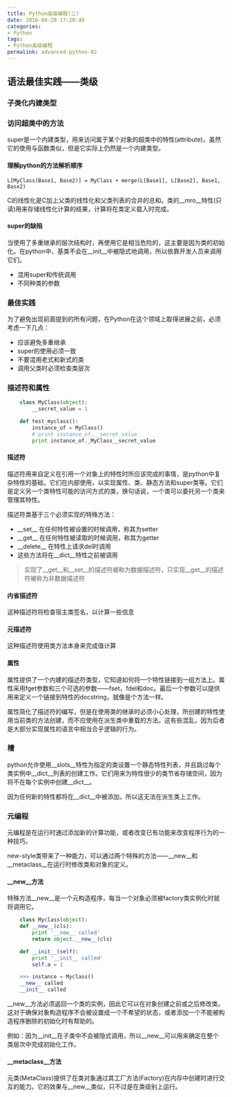 ```yaml
---
title: Python高级编程(二)
date: 2016-04-28 17:20:49
categories:
- Python
tags:
- Python高级编程
permalink: advanced-python-02
---
```


## 语法最佳实践——类级

### 子类化内建类型

### 访问超类中的方法

super是一个内建类型，用来访问属于某个对象的超类中的特性(attribute)，虽然它的使用与函数类似，但是它实际上仍然是一个内建类型。

<!-- more -->

#### 理解python的方法解析顺序

	L[MyClass(Base1, Base2)] = MyClass + merge(L[Base1], L[Base2], Base1, Base2)

C的线性化是C加上父类的线性化和父类列表的合并的总和。类的\_\_mro\_\_特性(只读)用来存储线性化计算的结果，计算将在类定义载入时完成。

#### super的缺陷

当使用了多重继承的层次结构时，再使用它是相当危险的，这主要是因为类的初始化。在python中，基类不会在\_\_init\_\_中被隐式地调用，所以依靠开发人员来调用它们。

* 混用super和传统调用
* 不同种类的参数

### 最佳实践

为了避免出现前面提到的所有问题，在Python在这个领域上取得进展之前，必须考虑一下几点：

* 应该避免多重继承
* super的使用必须一致
* 不要混用老式和新式的类
* 调用父类时必须检查类层次

### 描述符和属性

```python
	class MyClass(object):
    	__secret_value = 1

	def test_myclass():
    	instance_of = MyClass()
    	# print instance_of.__secret_value
    	print instance_of._MyClass__secret_value
```

#### 描述符

描述符用来自定义在引用一个对象上的特性时所应该完成的事情，是python中复杂特性的基础，它们在内部使用，以实现属性、类、静态方法和super类等。它们是定义另一个类特性可能的访问方式的类，换句话说，一个类可以委托另一个类来管理其特性。

描述符类基于三个必须实现的特殊方法：

* \_\_set\_\_ 在任何特性被设置的时候调用，称其为setter
* \_\_get\_\_ 在任何特性被读取的时候调用，称其为getter
* \_\_delete\_\_ 在特性上请求del时调用
* 这些方法将在\_\_dict\_\_特性之前被调用
> 实现了\_\_get\_\_和\_\_set\_\_的描述符被称为数据描述符，只实现\_\_get\_\_的描述符被称为非数据描述符

#### 内省描述符

这种描述符将检查宿主类签名，以计算一些信息

#### 元描述符

这种描述符使用类方法本身来完成值计算

#### 属性

属性提供了一个内建的描述符类型，它知道如何将一个特性链接到一组方法上。属性采用fget参数和三个可选的参数——fset，fdel和doc。最后一个参数可以提供用来定义一个链接到特性的docstring，就像是个方法一样。

属性简化了描述符的编写，但是在使用类的继承时必须小心处理，所创建的特性使用当前类的方法创建，而不应使用在派生类中重载的方法。这有些混乱，因为后者是大部分实现属性的语言中相当合乎逻辑的行为。

### 槽

python允许使用\_\_slots\_\_特性为指定的类设置一个静态特性列表，并且跳过每个类实例中\_\_dict\_\_列表的创建工作。它们用来为特性很少的类节省存储空间，因为将不在每个实例中创建\_\_dict\_\_。

因为任何新的特性都将在\_\_dict\_\_中被添加，所以这无法在派生类上工作。

### 元编程

元编程是在运行时通过添加新的计算功能，或者改变已有功能来改变程序行为的一种技巧。

new-style类带来了一种能力，可以通过两个特殊的方法——\_\_new\_\_和\_\_metaclass\_\_在运行时修改类和对象的定义。

#### \_\_new\_\_方法

特殊方法\_\_new\_\_是一个元构造程序，每当一个对象必须被factory类实例化时就将调用它。

```python
	class Myclass(object):
    def __new__(cls):
        print '__new__ called'
        return object.__new__(cls)

    def __init__(self):
        print '__init__ called'
        self.a = 1

	>>> instance = Myclass()
    __new__ called
    __init__ called
```

\_\_new\_\_方法必须返回一个类的实例，因此它可以在对象创建之前或之后修改类。这对于确保对象构造程序不会被设置成一个不希望的状态，或者添加一个不能被构造程序删除的初始化时有帮助的。

例如：因为\_\_init\_\_在子类中不会被隐式调用，所以\_\_new\_\_可以用来确定在整个类层次中完成初始化工作。

#### \_\_metaclass\_\_方法

元类(MetaClass)提供了在类对象通过其工厂方法(Factory)在内存中创建时进行交互的能力。它的效果与\_\_new\_\_类似，只不过是在类级别上运行。